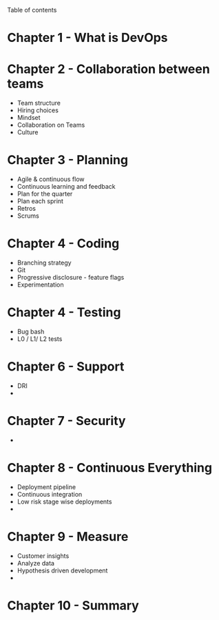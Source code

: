 Table of contents

# Chapter 1 - What is DevOps

# Chapter 2 - Collaboration between teams
- Team structure
- Hiring choices
- Mindset
- Collaboration on Teams
- Culture

# Chapter 3 - Planning
- Agile & continuous flow
- Continuous learning and feedback
- Plan for the quarter
- Plan each sprint
- Retros
- Scrums

# Chapter 4 - Coding
- Branching strategy
- Git
- Progressive disclosure - feature flags 
- Experimentation

# Chapter 4 - Testing
- Bug bash
- L0 / L1/ L2 tests

# Chapter 6 - Support
- DRI
- 

# Chapter 7 - Security
- 

# Chapter 8 - Continuous Everything
- Deployment pipeline
- Continuous integration
- Low risk stage wise deployments
- 

# Chapter 9 - Measure
- Customer insights
- Analyze data
- Hypothesis driven development
- 

#  Chapter 10 - Summary
